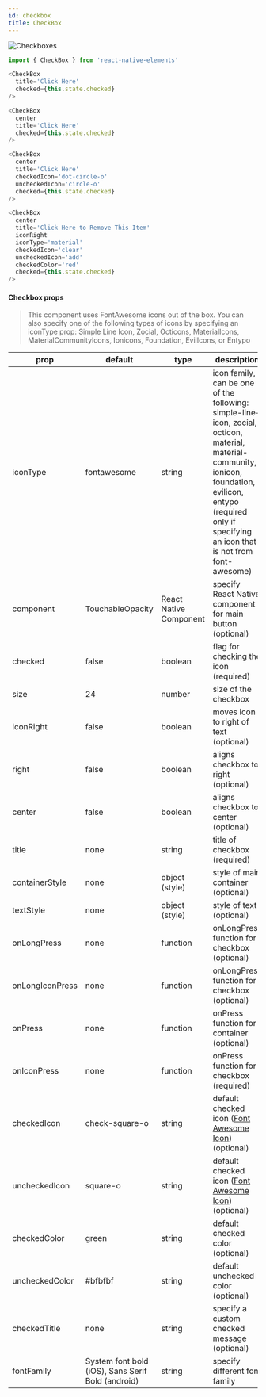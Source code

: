 ```yaml
---
id: checkbox
title: CheckBox
---
```


![Checkboxes](http://i.imgur.com/8BKC77S.png)

```js
import { CheckBox } from 'react-native-elements'

<CheckBox
  title='Click Here'
  checked={this.state.checked}
/>

<CheckBox
  center
  title='Click Here'
  checked={this.state.checked}
/>

<CheckBox
  center
  title='Click Here'
  checkedIcon='dot-circle-o'
  uncheckedIcon='circle-o'
  checked={this.state.checked}
/>

<CheckBox
  center
  title='Click Here to Remove This Item'
  iconRight
  iconType='material'
  checkedIcon='clear'
  uncheckedIcon='add'
  checkedColor='red'
  checked={this.state.checked}
/>
```

#### Checkbox props

> This component uses FontAwesome icons out of the box. You can also specify one of the following types of icons by specifying an iconType prop: Simple Line Icon, Zocial, Octicons, MaterialIcons, MaterialCommunityIcons, Ionicons, Foundation, EvilIcons, or Entypo

| prop            | default                                           | type                   | description                                                                                                                                                                                                          |
| --------------- | ------------------------------------------------- | ---------------------- | -------------------------------------------------------------------------------------------------------------------------------------------------------------------------------------------------------------------- |
| iconType        | fontawesome                                       | string                 | icon family, can be one of the following: simple-line-icon, zocial, octicon, material, material-community, ionicon, foundation, evilicon, entypo (required only if specifying an icon that is not from font-awesome) |
| component       | TouchableOpacity                                  | React Native Component | specify React Native component for main button (optional)                                                                                                                                                            |
| checked         | false                                             | boolean                | flag for checking the icon (required)                                                                                                                                                                                |
| size            | 24                                                | number                 | size of the checkbox                                                                                                                                                                                                 |
| iconRight       | false                                             | boolean                | moves icon to right of text (optional)                                                                                                                                                                               |
| right           | false                                             | boolean                | aligns checkbox to right (optional)                                                                                                                                                                                  |
| center          | false                                             | boolean                | aligns checkbox to center (optional)                                                                                                                                                                                 |
| title           | none                                              | string                 | title of checkbox (required)                                                                                                                                                                                         |
| containerStyle  | none                                              | object (style)         | style of main container (optional)                                                                                                                                                                                   |
| textStyle       | none                                              | object (style)         | style of text (optional)                                                                                                                                                                                             |
| onLongPress     | none                                              | function               | onLongPress function for checkbox (optional)                                                                                                                                                                         |
| onLongIconPress | none                                              | function               | onLongPress function for checkbox (optional)                                                                                                                                                                         |
| onPress         | none                                              | function               | onPress function for container (optional)                                                                                                                                                                            |
| onIconPress     | none                                              | function               | onPress function for checkbox (required)                                                                                                                                                                             |
| checkedIcon     | check-square-o                                    | string                 | default checked icon ([Font Awesome Icon](http://fontawesome.io/icons/)) (optional)                                                                                                                                  |
| uncheckedIcon   | square-o                                          | string                 | default checked icon ([Font Awesome Icon](http://fontawesome.io/icons/)) (optional)                                                                                                                                  |
| checkedColor    | green                                             | string                 | default checked color (optional)                                                                                                                                                                                     |
| uncheckedColor  | #bfbfbf                                           | string                 | default unchecked color (optional)                                                                                                                                                                                   |
| checkedTitle    | none                                              | string                 | specify a custom checked message (optional)                                                                                                                                                                          |
| fontFamily      | System font bold (iOS), Sans Serif Bold (android) | string                 | specify different font family                                                                                                                                                                                        |
